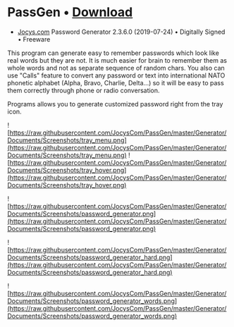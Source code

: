 
# PassGen • [Download](https://github.com/JocysCom/PassGen/releases/download/2.3.6/PassGen.zip)
 * <a target="_blank" href="http://www.jocys.com">Jocys.com</a> Password Generator 2.3.6.0 (2019-07-24) • Digitally Signed • Freeware

This program can generate easy to remember passwords which look like real words but they are not. It is much easier for brain to remember them as whole words and not as separate sequence of random chars. You also can use "Calls" feature to convert any password or text into international NATO phonetic alphabet (Alpha, Bravo, Charlie, Delta...) so it will be easy to pass them correctly through phone or radio conversation. 

Programs allows you to generate customized password right from the tray icon. 

![https://raw.githubusercontent.com/JocysCom/PassGen/master/Generator/Documents/Screenshots/tray_menu.png](https://raw.githubusercontent.com/JocysCom/PassGen/master/Generator/Documents/Screenshots/tray_menu.png) ![https://raw.githubusercontent.com/JocysCom/PassGen/master/Generator/Documents/Screenshots/tray_hover.png](https://raw.githubusercontent.com/JocysCom/PassGen/master/Generator/Documents/Screenshots/tray_hover.png)

![https://raw.githubusercontent.com/JocysCom/PassGen/master/Generator/Documents/Screenshots/password_generator.png](https://raw.githubusercontent.com/JocysCom/PassGen/master/Generator/Documents/Screenshots/password_generator.png)

![https://raw.githubusercontent.com/JocysCom/PassGen/master/Generator/Documents/Screenshots/password_generator_hard.png](https://raw.githubusercontent.com/JocysCom/PassGen/master/Generator/Documents/Screenshots/password_generator_hard.png)

![https://raw.githubusercontent.com/JocysCom/PassGen/master/Generator/Documents/Screenshots/password_generator_words.png](https://raw.githubusercontent.com/JocysCom/PassGen/master/Generator/Documents/Screenshots/password_generator_words.png)
